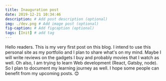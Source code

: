 ```yaml
---
title: Inauguration post
date: 2019-12-21 10:34:46
description: # Add post description (optional)
img: ./dev.png # Add image post (optional)
fig-caption: # Add figcaption (optional)
tags: [Init] # add tag
---
```


Hello readers. This is my very first post on this blog. I intend to use this personal site as my portfolio and I plan to share what's on my mind. Maybe I will write reviews on the gadgets I buy and probably movies that I watch as well. Oh also, I am trying to learn Web development (React, Gatsby, node). So I plan to document my learning journey as well. I hope some people can benefit from my upcoming posts. 😊
